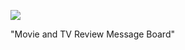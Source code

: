 ![](https://db-feed.s3.amazonaws.com/legacy/Screen_Shot_2019_05_21_at_3_03_52_PM-1558465489617.png)

"Movie and TV Review Message Board"
